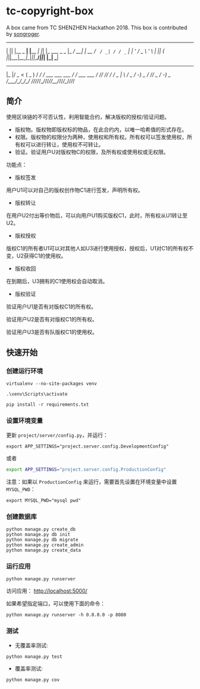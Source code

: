 # tc-copyright-box

A box came from TC SHENZHEN Hackathon 2018. This box is contributed by [songroger](https://github.com/songroger).

 _  _         _        _   _               _____ ___ 
| || |__ _ __| |____ _| |_| |_  ___ _ _   |_   _/ __|
| __ / _` / _| / / _` |  _| ' \/ _ \ ' \    | || (__ 
|_||_\__,_\__|_\_\__,_|\__|_||_\___/_||_|   |_| \___|
   ___  ___ ______    ______                __          
  |_  |/ _ <  ( _ )  / __/ /  ___ ___  ___ / /  ___ ___ 
 / __// // / / _  | _\ \/ _ \/ -_) _ \/_ // _ \/ -_) _ \
/____/\___/_/\___/ /___/_//_/\__/_//_//__/_//_/\__/_//_/

## 简介

使用区块链的不可否认性，利用智能合约，解决版权的授权/验证问题。

- 版权物。版权物即版权标的物品，在此合约内，以唯一哈希值的形式存在。
- 权限。版权物的权限分为两种，使用权和所有权。所有权可以签发使用权，所有权可以进行转让，使用权不可转让。
- 验证。验证用户U对版权物C的权限，及所有权或使用权或无权限。

功能点：

- 版权签发

用户U1可以对自己的版权创作物C1进行签发，声明所有权。

- 版权转让

在用户U2付出等价物后，可以向用户U1购买版权C1，此时，所有权从U1转让至U2。

- 版权授权

版权C1的所有者U1可以对其他人如U3进行使用授权，授权后，U1对C1的所有权不变，U2获得C1的使用权。

- 版权收回

在到期后，U3拥有的C1使用权会自动取消。

- 版权验证

验证用户U1是否有对版权C1的所有权。

验证用户U2是否有对版权C1的所有权。

验证用户U3是否有队版权C1的使用权。

## 快速开始

### 创建运行环境

```shell
virtualenv --no-site-packages venv

.\venv\Scripts\activate

pip install -r requirements.txt
```

### 设置环境变量

更新 `project/server/config.py`，并运行：

```shell
export APP_SETTINGS="project.server.config.DevelopmentConfig"
```

或者

```sh
export APP_SETTINGS="project.server.config.ProductionConfig"
```

注意：如果以 `ProductionConfig` 来运行，需要首先设置在环境变量中设置 `MYSQL_PWD`：

```shell
export MYSQL_PWD="mysql pwd"
```

### 创建数据库

```shell
python manage.py create_db
python manage.py db init
python manage.py db migrate
python manage.py create_admin
python manage.py create_data
```

### 运行应用

```shell
python manage.py runserver
```

访问应用： [http://localhost:5000/](http://localhost:5000/)

如果希望指定端口，可以使用下面的命令：

```shell
python manage.py runserver -h 0.0.0.0 -p 8080
```

### 测试

- 无覆盖率测试:

```shell
python manage.py test
```

- 覆盖率测试:

```shell
python manage.py cov
```